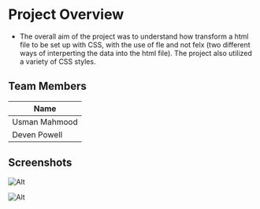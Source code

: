 # Project Overview

* The overall aim of the project was to understand how transform a html file to be set up with CSS, with the use of fle and not felx (two different ways of interperting the data into the html file). The project also utilized a variety of CSS styles.

## Team Members

| Name |
|----------|
| Usman Mahmood   |
| Deven Powell   |

## Screenshots

![Alt](ExerciseB.gif)

![Alt](ExcerciseC.gif)
